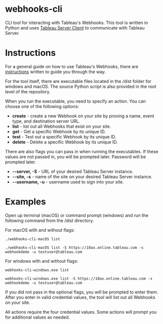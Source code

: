 # webhooks-cli
CLI tool for interacting with Tableau's Webhooks. This tool is written in Python and uses [Tableau Server Client](https://github.com/tableau/server-client-python) to communicate with Tableau Server.

# Instructions
For a general guide on how to use Tableau's Webhooks, there are [instructions](instructions.md) written to guide you through the way.

For the tool itself, there are executable files located in the /dist folder for windows and macOS. The source Python script is also provided in the root level of the repository.

When you run the executable, you need to specify an action. You can choose one of the following options:
* **create** - create a new Webhook on your site by proving a name, event type, and destination server URL.
* **list** - list out all Webhooks that exist on your site.
* **get** - Get a specific Webhook by its unique ID.
* **test** - Test out a specific Webhook by its unique ID.
* **delete** - Delete a specific Webhook by its unique ID.

There are also flags you can pass in when running the executables. If these values are not passed in, you will be prompted later. Password will be prompted later.
* **--server, -S** - URL of your desired Tableau Server instance.
* **--site, -s** - name of the site on your desired Tableau Server instance.
* **--username, -u** - username used to sign into your site.

# Examples
Open up terminal (macOS) or command prompt (windows) and run the following command from the /dist directory.

For macOS with and without flags:
```
./webhooks-cli-macOS list
```
```
./webhooks-cli-macOS list -S https://10ax.online.tableau.com -s webhookdemo -u testuser@tableau.com
```
For windows with and without flags:
```
webhooks-cli-windows.exe list
```
```
webhooks-cli-windows.exe list -S https://10ax.online.tableau.com -s webhookdemo -u testuser@tableau.com
```

If you did not pass in the optional flags, you will be prompted to enter them. After you enter in valid credential values, the tool will list out all Webhooks on your site.

All actions require the four credential values. Some actions will prompt you for additional values as needed. 
